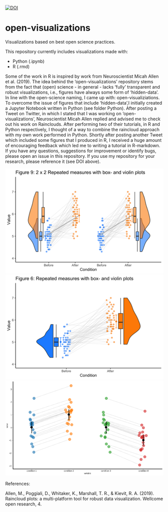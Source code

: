 [![DOI](https://zenodo.org/badge/239716316.svg)](http://dx.doi.org/10.5281/zenodo.3692491)

# open-visualizations
Visualizations based on best open science practices.

This repository currently includes visualizations made with:
- Python (.ipynb)
- R (.rmd)

Some of the work in R is inspired by work from Neuroscientist Micah Allen et al.  (2019). The idea behind the ‘open-visualizations’ repository stems from the fact that (open) science - in general - lacks ‘fully’ transparent and robust visualizations, i.e., figures have always some form of ‘hidden-data’. In line with the open-science naming, I came up with: open-visualiziations. To overcome the issue of figures that include ‘hidden-data’,I initially created a Jupyter Notebook written in Python (see folder Python). After posting a Tweet on Twitter, in which I stated that I was working on ‘open-visualizations’, Neuroscientist Micah Allen replied and advised me to check out his work on Rainclouds. After performing two of their tutorials, in R and Python respectively, I thought of a way to combine the raincloud approach with my own work performed in Python. Shortly after posting another Tweet which included some figures that I produced in R, I received a huge amount of encouraging feedback which led me to writing a tutorial in R-markdown. If you have any questions, suggestions for improvement or identify bugs, please open an issue in this repository. If you use my repository for your research, please reference it (see DOI above).


![Raincloud example](R/figure9.png)
![Raincloud example2](R/figure6.png)
![Raincloud example2](Python/example_jitter.png)


References:

Allen, M., Poggiali, D., Whitaker, K., Marshall, T. R., & Kievit, R. A. (2019). Raincloud plots: a multi-platform tool for robust data visualization. Wellcome open research, 4.
